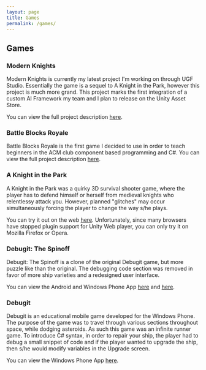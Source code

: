 ```yaml
---
layout: page
title: Games
permalink: /games/
---
```


## Games

### Modern Knights
Modern Knights is currently my latest project I'm working on through UGF Studio. Essentially the game is a sequel to A Knight in the Park, however this project is much more grand. This project marks the first integration of a custom AI Framework my team and I plan to release on the Unity Asset Store.

You can view the full project description [here](/games/modern-knights.html).

### Battle Blocks Royale 

Battle Blocks Royale is the first game I decided to use in order to teach beginners in the ACM club component based programming and C#. You can view the full project description [here](/projects/battle-blocks-royale.html).

### A Knight in the Park

A Knight in the Park was a quirky 3D survival shooter game, where the player has to defend himself or herself from medieval knights who relentlessy attack you. However, planned "glitches" may occur simultaneously forcing the player to change the way s/he plays.

You can try it out on the web [here](http://www.kongregate.com/games/UGFStudio/a-knight-in-the-park). Unfortunately, since many browsers have stopped plugin support for Unity Web player, you can only try it on Mozilla Firefox or Opera.

### Debugit: The Spinoff

Debugit: The Spinoff is a clone of the original Debugit game, but more puzzle like than the original. The debugging code section was removed in favor of more ship varieties and a redesigned user interface.

You can view the Android and Windows Phone App [here](https://play.google.com/store/apps/details?id=com.UGFStudio.DebugitTheSpinoff&hl=en) and [here](https://www.microsoft.com/en-us/store/apps/debugit-the-spinoff/9wzdncrdsh70).

### Debugit

Debugit is an educational mobile game developed for the Windows Phone. The purpose of the game was to travel through various sections throughout space, while dodging asteroids. As such this game was an infinite runner game. To introduce C# syntax, in order to repair your ship, the player had to debug a small snippet of code and if the player wanted to upgrade the ship, then s/he would modify variables in the Upgrade screen.

You can view the Windows Phone App [here](https://www.microsoft.com/en-us/store/games/debugit/9wzdncrdsh71).
